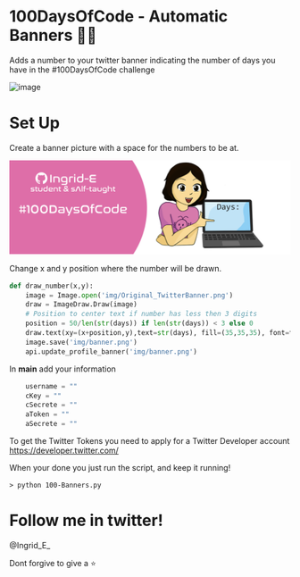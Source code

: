 # 100DaysOfCode - Automatic Banners 👩‍💻
Adds a number to your twitter banner indicating the number of days you have in the #100DaysOfCode challenge

![image](https://user-images.githubusercontent.com/62229851/140855989-313c8db3-79a5-488d-bb16-b6f321529e95.png)

# Set Up

Create a banner picture with a space for the numbers to be at.

![Original](https://github.com/Ingrid-E/RealTime-100DaysOfCode-TwitterBanner/blob/main/img/Original_TwitterBanner.png)

Change x and y position where the number will be drawn.

```python
def draw_number(x,y):
    image = Image.open('img/Original_TwitterBanner.png')
    draw = ImageDraw.Draw(image)
    # Position to center text if number has less then 3 digits
    position = 50/len(str(days)) if len(str(days)) < 3 else 0
    draw.text(xy=(x+position,y),text=str(days), fill=(35,35,35), font=font_type)
    image.save('img/banner.png')
    api.update_profile_banner('img/banner.png')
```
In __main__ add your information

```python
    username = ""
    cKey = ""
    cSecrete = ""
    aToken = ""
    aSecrete = ""
```
To get the Twitter Tokens you need to apply for a Twitter Developer account https://developer.twitter.com/

When your done you just run the script, and keep it running!

```
> python 100-Banners.py
```

# Follow me in twitter!
@Ingrid_E_

Dont forgive to give a ⭐
